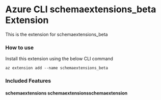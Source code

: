 # Azure CLI schemaextensions_beta Extension #
This is the extension for schemaextensions_beta

### How to use ###
Install this extension using the below CLI command
```
az extension add --name schemaextensions_beta
```

### Included Features ###
#### schemaextensions schemaextensionsschemaextension ####